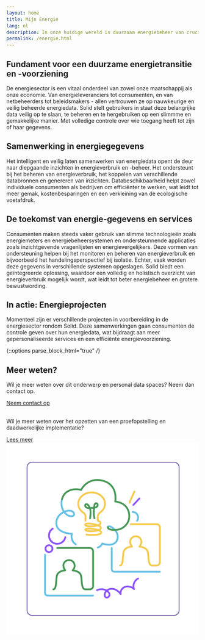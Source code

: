 ```yaml
---
layout: home
title: Mijn Energie
lang: nl
description: In onze huidige wereld is duurzaam energiebeheer van cruciaal belang. Door energiegegevens op een intelligente en veilige manier te laten samenwerken, worden nieuwe inzichten en toepassingen mogelijk die bijdragen aan een duurzamere, efficiëntere en betrouwbaardere energiesector.
permalink: /energie.html
---
```



## Fundament voor een duurzame energietransitie en -voorziening
De energiesector is een vitaal onderdeel van zowel onze maatschappij als onze economie. 
Van energieleveranciers tot consumenten, en van netbeheerders tot beleidsmakers - allen vertrouwen ze op nauwkeurige en veilig beheerde energiedata. 
Solid stelt gebruikers in staat deze belangrijke data veilig op te slaan, te beheren en te hergebruiken op een slimmme en gemakkelijke manier. 
Met volledige controle over wie toegang heeft tot zijn of haar gegevens.

## Samenwerking in energiegegevens 
Het intelligent en veilig laten samenwerken van energiedata opent de deur naar diepgaande inzichten in energieverbruik en -beheer. Het ondersteunt bij het beheren van energieverbruik, het koppelen van verschillende databronnen en genereren van inzichten.
Databeschikbaarheid helpt zowel individuele consumenten als bedrijven om efficiënter te werken, wat leidt tot meer gemak, kostenbesparingen en een verkleining van de ecologische voetafdruk.

## De toekomst van energie-gegevens en services
Consumenten maken steeds vaker gebruik van slimme technologieën zoals energiemeters en energiebeheersystemen en ondersteunnende applicaties zoals inzichtgevende vragenlijsten en energievergelijkers. 
Deze vormen van ondersteuning helpen bij het monitoren en beheren van energieverbruik en bijvoorbeeld het handelingsperspectief bij isolatie. Echter, vaak worden deze gegevens in verschillende systemen opgeslagen. 
Solid biedt een geïntegreerde oplossing, waardoor een volledig en holistisch overzicht van energieverbruik mogelijk wordt, wat leidt tot beter energiebeheer en grotere bewustwording.

## In actie: Energieprojecten
Momenteel zijn er verschillende projecten in voorbereiding in de energiesector rondom Solid.
Deze samenwerkingen gaan consumenten de controle geven over hun energiedata, wat bijdraagt aan meer gepersonaliseerde services en een efficiënte energievoorziening.

{::options parse_block_html="true" /}
<div class="wrapperprojects" markdown="0">
            <div class="projectblock">
             <div class="project_text">
              <h2>
Meer weten?
              </h2>
              <p>
Wil je meer weten over dit onderwerp en personal data spaces? Neem dan contact op.
                </p>
               <div class="button_align">
               <a class="button_link" href="/contact"><div class="button">Neem contact op</div></a>
<p><br>Wil je meer weten over het opzetten van een proefopstelling en daadwerkelijke implementatie?</p>
                 <div class="button_align">
             <a class="button_link" href="/samenwerken.html#proefopstelling"><div class="button">Lees meer</div></a>
              </div>
              </div>
              </div>
              <div class="project_img">
                <img src="/img/samenwerken3.svg" alt="">
            </div>         
        </div>
</div>


